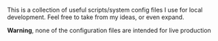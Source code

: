 This is a collection of useful scripts/system config files I use for local development. Feel free to take from my ideas, or even expand.

<strong>Warning</strong>, none of the configuration files are intended for live production
